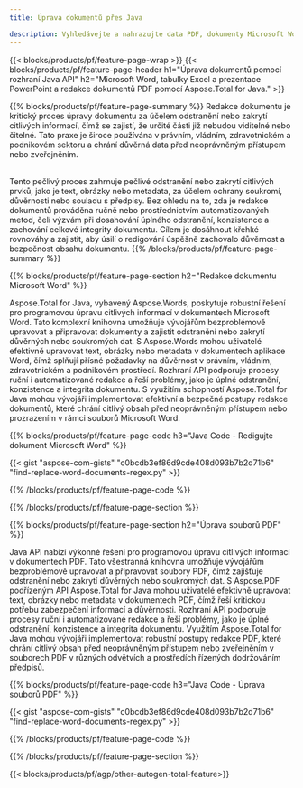 ```yaml
---
title: Úprava dokumentů přes Java 

description: Vyhledávejte a nahrazujte data PDF, dokumenty Microsoft Word, tabulky Excel a data prezentací PowerPoint prostřednictvím aplikace Java.
---
```


{{< blocks/products/pf/feature-page-wrap >}}
{{< blocks/products/pf/feature-page-header h1="Úprava dokumentů pomocí rozhraní Java API" h2="Microsoft Word, tabulky Excel a prezentace PowerPoint a redakce dokumentů PDF pomocí Aspose.Total for Java." >}}

{{% blocks/products/pf/feature-page-summary %}}
Redakce dokumentu je kritický proces úpravy dokumentu za účelem odstranění nebo zakrytí citlivých informací, čímž se zajistí, že určité části již nebudou viditelné nebo čitelné. Tato praxe je široce používána v právním, vládním, zdravotnickém a podnikovém sektoru a chrání důvěrná data před neoprávněným přístupem nebo zveřejněním.<br /><br />

Tento pečlivý proces zahrnuje pečlivé odstranění nebo zakrytí citlivých prvků, jako je text, obrázky nebo metadata, za účelem ochrany soukromí, důvěrnosti nebo souladu s předpisy. Bez ohledu na to, zda je redakce dokumentů prováděna ručně nebo prostřednictvím automatizovaných metod, čelí výzvám při dosahování úplného odstranění, konzistence a zachování celkové integrity dokumentu. Cílem je dosáhnout křehké rovnováhy a zajistit, aby úsilí o redigování úspěšně zachovalo důvěrnost a bezpečnost obsahu dokumentu.
{{% /blocks/products/pf/feature-page-summary  %}}

{{% blocks/products/pf/feature-page-section  h2="Redakce dokumentu Microsoft Word" %}}

Aspose.Total for Java, vybavený Aspose.Words, poskytuje robustní řešení pro programovou úpravu citlivých informací v dokumentech Microsoft Word. Tato komplexní knihovna umožňuje vývojářům bezproblémově upravovat a připravovat dokumenty a zajistit odstranění nebo zakrytí důvěrných nebo soukromých dat. S Aspose.Words mohou uživatelé efektivně upravovat text, obrázky nebo metadata v dokumentech aplikace Word, čímž splňují přísné požadavky na důvěrnost v právním, vládním, zdravotnickém a podnikovém prostředí. Rozhraní API podporuje procesy ruční i automatizované redakce a řeší problémy, jako je úplné odstranění, konzistence a integrita dokumentu. S využitím schopností Aspose.Total for Java mohou vývojáři implementovat efektivní a bezpečné postupy redakce dokumentů, které chrání citlivý obsah před neoprávněným přístupem nebo prozrazením v rámci souborů Microsoft Word.

{{% blocks/products/pf/feature-page-code h3="Java Code - Redigujte dokument Microsoft Word" %}}

{{< gist "aspose-com-gists" "c0bcdb3ef86d9cde408d093b7b2d71b6" "find-replace-word-documents-regex.py" >}}

{{% /blocks/products/pf/feature-page-code  %}}

{{% /blocks/products/pf/feature-page-section %}}

{{% blocks/products/pf/feature-page-section  h2="Úprava souborů PDF" %}}

Java API nabízí výkonné řešení pro programovou úpravu citlivých informací v dokumentech PDF. Tato všestranná knihovna umožňuje vývojářům bezproblémově upravovat a připravovat soubory PDF, čímž zajišťuje odstranění nebo zakrytí důvěrných nebo soukromých dat. S Aspose.PDF podřízeným API Aspose.Total for Java mohou uživatelé efektivně upravovat text, obrázky nebo metadata v dokumentech PDF, čímž řeší kritickou potřebu zabezpečení informací a důvěrnosti. Rozhraní API podporuje procesy ruční i automatizované redakce a řeší problémy, jako je úplné odstranění, konzistence a integrita dokumentu. Využitím Aspose.Total for Java mohou vývojáři implementovat robustní postupy redakce PDF, které chrání citlivý obsah před neoprávněným přístupem nebo zveřejněním v souborech PDF v různých odvětvích a prostředích řízených dodržováním předpisů.

{{% blocks/products/pf/feature-page-code h3="Java Code - Úprava souborů PDF" %}}

{{< gist "aspose-com-gists" "c0bcdb3ef86d9cde408d093b7b2d71b6" "find-replace-word-documents-regex.py" >}}

{{% /blocks/products/pf/feature-page-code  %}}

{{% /blocks/products/pf/feature-page-section %}}

{{< blocks/products/pf/agp/other-autogen-total-feature>}}